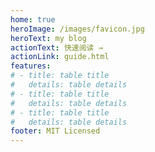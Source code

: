 ```yaml
---
home: true
heroImage: /images/favicon.jpg
heroText: my blog
actionText: 快速阅读 →
actionLink: guide.html
features:
# - title: table title
#   details: table details
# - title: table title
#   details: table details
# - title: table title
#   details: table details
footer: MIT Licensed 
---
```


